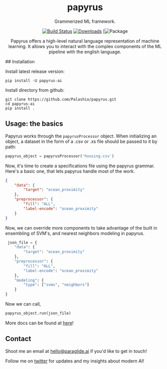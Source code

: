 <div align="center">
 
# papyrus
 Grammerized ML framework.
 
[![Build Status](https://www.travis-ci.com/Palashio/papyrus.svg?token=MFVyVfFQAs3abW7hagzw&branch=main)](https://www.travis-ci.com/Palashio/papyrus)
[![Downloads](https://pepy.tech/badge/papyrus-ai)](https://pepy.tech/project/papyrus-ai)
[![Package](https://img.shields.io/pypi/v/papyrus-ai)


Papyrus offers a high-level natural language representation of machine learning. It allows you to interact with the complex components of the ML pipeline with the english language. 


 </div>
## Installation

Install latest release version:

```
pip install -U papyrus-ai
```

Install directory from github:

```
git clone https://github.com/Palashio/papyrus.git
cd papyrus-ai
pip install .
```

## Usage: the basics

Papyrus works through the ```papyrusProcessor``` object. When initializing an object, a dataset in the form of a .csv or .xs file should be passed to it by path:

```python
papyrus_object = papyrusProcessor('housing.csv')
```

Now, it's time to create a specifications file using the papyrus grammar. Here's a basic one, that lets papyrus handle most of the work. 

```json
{
    "data": {
        "target": "ocean_proximity"
    },
    "preprocessor": {
        "fill": "ALL",
        "label-encode": "ocean_proximity"
    }
}
```

Now, we can override more components to take advantage of the built in ensembling of SVM's, and nearest neighbors modeling in papyrus. 
```python
 json_file = {
    "data": {
        "target": "ocean_proximity"
    },
    "preprocessor": {
        "fill": "ALL",
        "label-encode": "ocean_proximity"
    },
    "modeling": {
        "type": ["svms", "neighbors"]
    }
}
```

Now we can call,

```python
papyrus_object.run(json_file)
```

More docs can be found at [here](docs.paraglide.ai)!

## Contact

Shoot me an email at [hello@paraglide.ai](mailto:hello@paraglide.ai) if you'd like to get in touch!

Follow me on [twitter](https://twitter.com/_pshah) for updates and my insights about modern AI!

